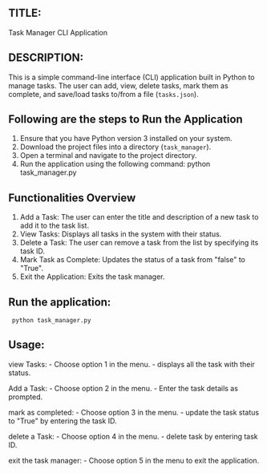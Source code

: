 ## TITLE: 
Task Manager CLI Application


## DESCRIPTION:
 This is a simple command-line interface (CLI) application built in Python to manage tasks. The user can add, view, delete tasks, mark them as complete, and save/load tasks to/from a file (`tasks.json`).



## Following are the steps to Run the Application
1. Ensure that you have Python version 3 installed on your system.
2. Download the project files into a directory (`task_manager`).
3. Open a terminal and navigate to the project directory.
4. Run the application using the following command:
        python task_manager.py



## Functionalities Overview
1. Add a Task: The user can enter the title and description  of a new task to add it to the task list.
2. View Tasks: Displays all tasks in the system with their status.
3. Delete a Task: The user can remove a task from the list by specifying its task ID.
4. Mark Task as Complete: Updates the status of a task from "false" to  "True".
5. Exit the Application: Exits the task manager.


## Run the application:
     python task_manager.py

## Usage:

view Tasks:
    - Choose option 1 in the menu.
    - displays all the task with their status.

Add a Task:
    - Choose option 2 in the menu.
    - Enter the task details as prompted.

mark as completed:
    - Choose option 3 in the menu.
    - update the task status to "True" by entering the task ID.

delete a Task:
    - Choose option 4 in the menu.
    - delete task by entering task ID.

exit the task manager:
    - Choose option 5 in the menu to exit the application.